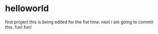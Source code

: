 # helloworld
first project
this is being edited for the fist time.
next i am going to commit this.
fun! fun!
